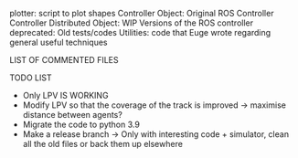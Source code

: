 plotter: script to plot shapes
Controller Object: Original ROS Controller
Controller Distributed Object: WIP Versions of the ROS controller 
deprecated: Old tests/codes 
Utilities: code that Euge wrote regarding general useful techniques 

LIST OF COMMENTED FILES

TODO LIST  
* Only LPV IS WORKING 
* Modify LPV so that the coverage of the track is improved -> maximise distance between agents? 
* Migrate the code to python 3.9
* Make a release branch -> Only with interesting code + simulator, clean all the old files or back them up elsewhere
